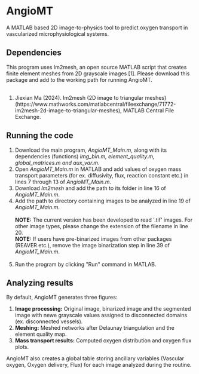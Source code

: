 # AngioMT
A MATLAB based 2D image-to-physics tool to predict oxygen transport in vascularized microphysiological systems.

<h2>Dependencies</h2>
This program uses Im2mesh, an open source MATLAB script that creates finite element meshes from 2D grayscale images [1]. Please download this package and add to the working path for running AngioMT. <br><br>

<ol>
  <li>Jiexian Ma (2024). Im2mesh (2D image to triangular meshes) (https://www.mathworks.com/matlabcentral/fileexchange/71772-im2mesh-2d-image-to-triangular-meshes), MATLAB Central File Exchange.</li>
</ol>

<h2>Running the code</h2>
<ol>
  <li>Download the main program, <i>AngioMT_Main.m</i>, along with its dependencies (functions) <i>img_bin.m, element_quality.m, global_matrices.m and aux_var.m</i>.</li>
  <li>Open <i>AngioMT_Main.m</i> in MATLAB and add values of oxygen mass transport parameters (for ex. diffusivity, flux, reaction constant etc.) in lines 7 through 13 of <i>AngioMT_Main.m</i>.</li>
  <li>Download <i>Im2mesh</i> and add the path to its folder in line 16 of <i>AngioMT_Main.m</i>.
  <li>Add the path to directory containing images to be analyzed in line 19 of <i>AngioMT_Main.m</i>.<br><br><b>NOTE:</b> The current version has been developed to read '.tif' images. For other image types, please change the extension of the filename in line 20.<br><b>NOTE:</b> If users have pre-binarized images from other packages (REAVER etc.), remove the image binarization step in line 39 of <i>AngioMT_Main.m</i>.<br><br>
  <li>Run the program by clicking "Run" command in MATLAB.</li>
</ol>

<h2>Analyzing results</h2>
By default, AngioMT generates three figures:
<ol>
  <li> <b>Image processing:</b> Original image, binarized image and the segmented image with newe grayscale values assigned to disconnected domains (ex. disconnected vessels).</li>
  <li> <b>Meshing:</b> Meshed networks after Delaunay triangulation and the element quality map.</li>
  <li> <b>Mass transport results:</b> Computed oxygen distribution and oxygen flux plots.</li>
</ol>

AngioMT also creates a global table storing ancillary variables (Vascular oxygen, Oxygen delivery, Flux) for each image analyzed during the routine.
